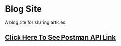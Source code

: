 # Blog Site
A blog site for sharing articles.

## [Click Here To See Postman API Link](https://documenter.getpostman.com/view/12434516/2s93m7WguE)